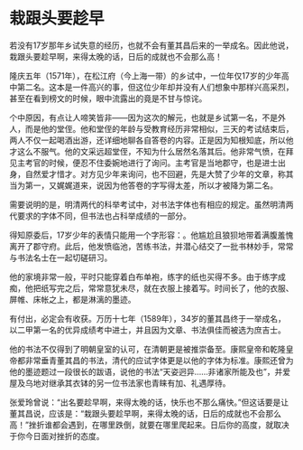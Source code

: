 # 栽跟头要趁早

若没有17岁那年乡试失意的经历，也就不会有董其昌后来的一举成名。因此他说，栽跟头要趁早啊，来得太晚的话，日后的成就也不会那么高！ 

隆庆五年（1571年），在松江府（今上海一带）的乡试中，一位年仅17岁的少年高中第二名。这本是一件高兴的事，但这位少年却并没有人们想象中那样兴高采烈，甚至在看到榜文的时候，眼中流露出的竟是不甘与惊诧。 

个中原因，有点让人啼笑皆非——因为这次的解元，也就是乡试第一名，不是外人，而是他的堂侄。他和堂侄的年龄与受教育经历非常相似，三天的考试结束后，两人不仅一起喝酒出游，还详细地聊各自答卷的内容。正是因为知根知底，所以他才这么不服气。他的文采远超堂侄，不知为什么居然名落其后。他非常气愤，在拜见主考官的时候，便忍不住委婉地进行了询问。主考官是当地郡守，也是进士出身，自然爱才惜才。对方见少年来询问，也不回避，先是大赞了少年的文章，称其当为第一，又娓娓道来，说因为他答卷的字写得太差，所以才被降为第二名。 

需要说明的是，明清两代的科举考试中，对书法字体也有相应的规定。虽然明清两代要求的字体不同，但书法也占科举成绩的一部分。 

得知原委后，17岁少年的表情只能用一个字形容：。他尴尬且狼狈地带着满腹羞愧离开了郡守府。此后，他发愤临池，苦练书法，并潜心结交了一批书林妙手，常常与书法名士在一起切磋研习。 

他的家境非常一般，平时只能穿着白布单袍，练字的纸也买得不多。由于练字成痴，他把纸写完之后，常常意犹未尽，就在衣服上接着写。时间长了，他的衣服、屏帷、床帐之上，都是淋漓的墨迹。 

有付出，必定会有收获。万历十七年（1589年），34岁的董其昌终于一举成名，以二甲第一名的优异成绩考中进士，并且因为文章、书法俱佳而被选为庶吉士。 

他的书法不仅得到了明朝皇室的认可，在清朝更是被推崇备至。康熙皇帝和乾隆皇帝都非常垂青董其昌的书法，清代的应试字体更是以他的字体为标准。康熙还曾为他的墨迹题过一段很长的跋语，说他的书法“天姿迥异……非诸家所能及也”，并爱屋及乌地对继承其衣钵的另一位书法家也青睐有加、礼遇厚待。 

张爱玲曾说：“出名要趁早啊，来得太晚的话，快乐也不那么痛快。”但这话要是让董其昌说，应该是：“栽跟头要趁早啊，来得太晚的话，日后的成就也不会那么高！”挫折谁都会遇到，在哪里跌倒，就要在哪里爬起来。日后你的高度，就取决于你今日面对挫折的态度。